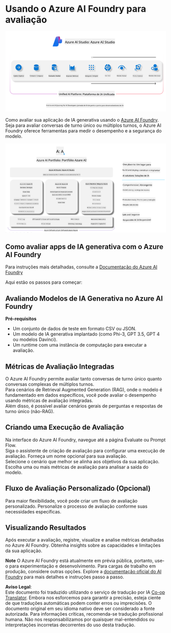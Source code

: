 <!--
CO_OP_TRANSLATOR_METADATA:
{
  "original_hash": "7b4235159486df4000e16b7b46ddfec3",
  "translation_date": "2025-07-16T22:30:45+00:00",
  "source_file": "md/01.Introduction/05/AIFoundry.md",
  "language_code": "br"
}
-->
# **Usando o Azure AI Foundry para avaliação**

![aistudo](../../../../../translated_images/AIFoundry.9e0b513e999a1c5aa227e4c7028b5ff9a6cb712e6613c696705445ee4ca8f35d.br.png)

Como avaliar sua aplicação de IA generativa usando o [Azure AI Foundry](https://ai.azure.com?WT.mc_id=aiml-138114-kinfeylo). Seja para avaliar conversas de turno único ou múltiplos turnos, o Azure AI Foundry oferece ferramentas para medir o desempenho e a segurança do modelo.

![aistudo](../../../../../translated_images/AIPortfolio.69da59a8e1eaa70f2bab1836c11a69fc97e59f1b1b4154ce5e58bc589d278047.br.png)

## Como avaliar apps de IA generativa com o Azure AI Foundry  
Para instruções mais detalhadas, consulte a [Documentação do Azure AI Foundry](https://learn.microsoft.com/azure/ai-studio/how-to/evaluate-generative-ai-app?WT.mc_id=aiml-138114-kinfeylo)

Aqui estão os passos para começar:

## Avaliando Modelos de IA Generativa no Azure AI Foundry

**Pré-requisitos**

- Um conjunto de dados de teste em formato CSV ou JSON.  
- Um modelo de IA generativa implantado (como Phi-3, GPT 3.5, GPT 4 ou modelos Davinci).  
- Um runtime com uma instância de computação para executar a avaliação.

## Métricas de Avaliação Integradas

O Azure AI Foundry permite avaliar tanto conversas de turno único quanto conversas complexas de múltiplos turnos.  
Para cenários de Retrieval Augmented Generation (RAG), onde o modelo é fundamentado em dados específicos, você pode avaliar o desempenho usando métricas de avaliação integradas.  
Além disso, é possível avaliar cenários gerais de perguntas e respostas de turno único (não-RAG).

## Criando uma Execução de Avaliação

Na interface do Azure AI Foundry, navegue até a página Evaluate ou Prompt Flow.  
Siga o assistente de criação de avaliação para configurar uma execução de avaliação. Forneça um nome opcional para sua avaliação.  
Selecione o cenário que melhor se alinha aos objetivos da sua aplicação.  
Escolha uma ou mais métricas de avaliação para analisar a saída do modelo.

## Fluxo de Avaliação Personalizado (Opcional)

Para maior flexibilidade, você pode criar um fluxo de avaliação personalizado. Personalize o processo de avaliação conforme suas necessidades específicas.

## Visualizando Resultados

Após executar a avaliação, registre, visualize e analise métricas detalhadas no Azure AI Foundry. Obtenha insights sobre as capacidades e limitações da sua aplicação.

**Note** O Azure AI Foundry está atualmente em prévia pública, portanto, use-o para experimentação e desenvolvimento. Para cargas de trabalho em produção, considere outras opções. Explore a [documentação oficial do AI Foundry](https://learn.microsoft.com/azure/ai-studio/?WT.mc_id=aiml-138114-kinfeylo) para mais detalhes e instruções passo a passo.

**Aviso Legal**:  
Este documento foi traduzido utilizando o serviço de tradução por IA [Co-op Translator](https://github.com/Azure/co-op-translator). Embora nos esforcemos para garantir a precisão, esteja ciente de que traduções automáticas podem conter erros ou imprecisões. O documento original em seu idioma nativo deve ser considerado a fonte autorizada. Para informações críticas, recomenda-se tradução profissional humana. Não nos responsabilizamos por quaisquer mal-entendidos ou interpretações incorretas decorrentes do uso desta tradução.